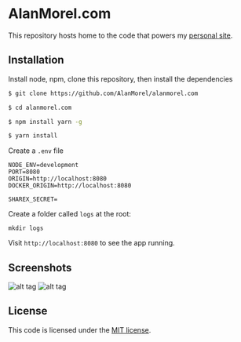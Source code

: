 # AlanMorel.com

This repository hosts home to the code that powers my [personal site](https://alanmorel.com/).

## Installation

Install node, npm, clone this repository, then install the dependencies

```sh
$ git clone https://github.com/AlanMorel/alanmorel.com
```

```sh
$ cd alanmorel.com
```

```sh
$ npm install yarn -g
```

```sh
$ yarn install
```

Create a `.env` file

```
NODE_ENV=development
PORT=8080
ORIGIN=http://localhost:8080
DOCKER_ORIGIN=http://localhost:8080

SHAREX_SECRET=
```

Create a folder called `logs` at the root:

```
mkdir logs
```

Visit `http://localhost:8080` to see the app running.

## Screenshots

![alt tag](https://i.imgur.com/iQRyICc.png) ![alt tag](https://i.imgur.com/lIHwdPA.png)

## License

This code is licensed under the [MIT license](LICENSE).
